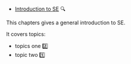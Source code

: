 * [Introduction to SE](book/introduction/) 
  <trigger for="pop:intro-preview">:mag:</trigger>
  
<popover id="pop:intro-preview" placement="right">
  <div slot="content">
  
This chapters gives a general introduction to SE.

It covers topics:
* topics one :two:
* topic two :one:

<pic src="{{baseurl}}/book/introduction/images/img1.png" width="100">

  </div>
</popover>

